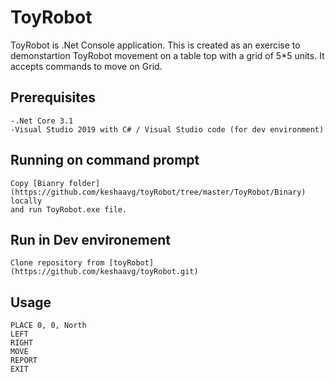 ﻿
# ToyRobot

ToyRobot is .Net Console application. This is created as an exercise to demonstartion ToyRobot movement 
on a table top with a grid of 5*5 units. It accepts commands to move on Grid.

## Prerequisites
	-.Net Core 3.1
	-Visual Studio 2019 with C# / Visual Studio code (for dev environment)

## Running on command prompt
	
	Copy [Bianry folder](https://github.com/keshaavg/toyRobot/tree/master/ToyRobot/Binary) locally
	and run ToyRobot.exe file.

## Run in Dev environement

	Clone repository from [toyRobot](https://github.com/keshaavg/toyRobot.git)

## Usage

```
PLACE 0, 0, North 
LEFT
RIGHT
MOVE
REPORT
EXIT
```
